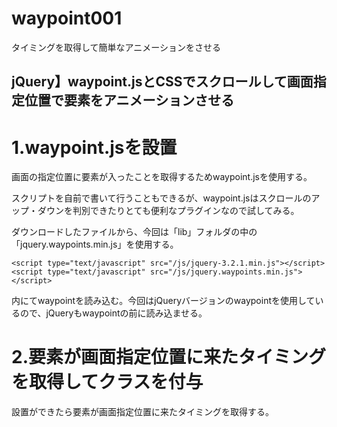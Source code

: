 # waypoint001
タイミングを取得して簡単なアニメーションをさせる

## jQuery】waypoint.jsとCSSでスクロールして画面指定位置で要素をアニメーションさせる

# 1.waypoint.jsを設置
画面の指定位置に要素が入ったことを取得するためwaypoint.jsを使用する。

スクリプトを自前で書いて行うこともできるが、waypoint.jsはスクロールのアップ・ダウンを判別できたりとても便利なプラグインなので試してみる。

ダウンロードしたファイルから、今回は「lib」フォルダの中の「jquery.waypoints.min.js」を使用する。

```
<script type="text/javascript" src="/js/jquery-3.2.1.min.js"></script>
<script type="text/javascript" src="/js/jquery.waypoints.min.js"></script>
```
<head>内にてwaypointを読み込む。今回はjQueryバージョンのwaypointを使用しているので、jQueryもwaypointの前に読み込ませる。
  
# 2.要素が画面指定位置に来たタイミングを取得してクラスを付与
設置ができたら要素が画面指定位置に来たタイミングを取得する。
